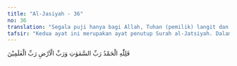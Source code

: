 ```yaml
---
title: "Al-Jasiyah - 36"
no: 36
translation: "Segala puji hanya bagi Allah, Tuhan (pemilik) langit dan bumi, Tuhan seluruh alam."
tafsir: "Kedua ayat ini merupakan ayat penutup Surah al-Jatsiyah. Dalam ayat-ayat ini Allah menyebutkan beberapa sifat-Nya yang ada hubungannya dengan dasar-dasar pengambilan keputusan di hari Kiamat nanti, yaitu:\n\n1. Dia Maha Terpuji, karena itu bagi-Nyalah segala puji. Ungkapan ini memberikan pengertian bahwa segala nikmat apa pun yang diperoleh manusia selama hidup di dunia berasal dari Allah agar manusia dapat melaksanakan tugasnya sebagai khalifah-Nya di bumi, bukan untuk berbuat sewenang-wenang dan memperturutkan hawa nafsu. Jika manusia tidak mensyukuri nikmat itu dan tidak mempergunakan nikmat itu menurut yang semestinya, tentulah orang itu akan mendapat murka dan azab-Nya.\n\n2. Allah Mahakuasa, Dia menguasai semesta alam. Perkataan ini memberikan pengertian bahwa segala sesuatu yang ada di langit dan di bumi berada dalam kekuasaan-Nya. Dia menguasai dunia dan akhirat.\n\n3. Dia Mahaagung, karena keagungan dan keangkuhan hanya bagi Allah di langit dan di bumi dan kekuasaan-Nya berada di atas segala kekuasaan.\n\n4. Dia Mahaperkasa, keputusan-Nya tidak dapat ditolak, tidak dapat diubah oleh siapa pun, dan tidak ada yang dapat menandingi kekuasaan-Nya itu.\n\n5. Dia Mahabijaksana. Maksudnya: Allah dalam menetapkan perintah-Nya kepada seluruh makhluk-Nya, selalu disertai aturan, perhitungan, dan berhasil serta pasti, terjadi sesuai dengan yang dikehendaki-Nya."
---
```


فَلِلّٰهِ الْحَمْدُ رَبِّ السَّمٰوٰتِ وَرَبِّ الْاَرْضِ رَبِّ الْعٰلَمِيْنَ
